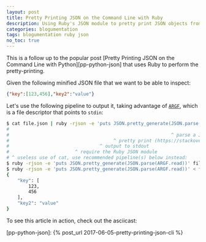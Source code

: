 ```yaml
---
layout: post
title: Pretty Printing JSON on the Command Line with Ruby
description: Using Ruby's JSON module to pretty print JSON objects from the command line.
categories: blogumentation
tags: blogumentation ruby json
no_toc: true
---
```

This is a follow up to the popular post [Pretty Printing JSON on the Command Line with Python][pp-python-json] that uses Ruby to perform the pretty-printing.

Given the following minified JSON file that we want to be able to inspect:

```json
{"key":[123,456],"key2":"value"}
```

Let's use the following pipeline to output it, taking advantage of [`ARGF`][so-stdin], which is a file descriptor that points to `stdin`:


```bash
$ cat file.json | ruby -rjson -e 'puts JSON.pretty_generate(JSON.parse(ARGF.read))'
#                                                                      ^ read from a file
#                                                           ^ parse a JSON string to a Ruby Hash
#                                      ^ pretty print (https://stackoverflow.com/a/1823885)
#                                 ^ output to stdout
#                        ^ require the Ruby JSON module
# ^ useless use of cat, use recommended pipeline(s) below instead:
$ ruby -rjson -e 'puts JSON.pretty_generate(JSON.parse(ARGF.read))' file.json
$ ruby -rjson -e 'puts JSON.pretty_generate(JSON.parse(ARGF.read))' < file.json
{
    "key": [
        123,
        456
    ],
    "key2": "value"
}
```

To see this article in action, check out the asciicast:

<asciinema-player src="/assets/casts/pretty-printing-json-ruby-cli.json"></asciinema-player>

[so-stdin]: https://stackoverflow.com/questions/273262/best-practices-with-stdin-in-ruby
[pp-python-json]: {% post_url 2017-06-05-pretty-printing-json-cli %}
